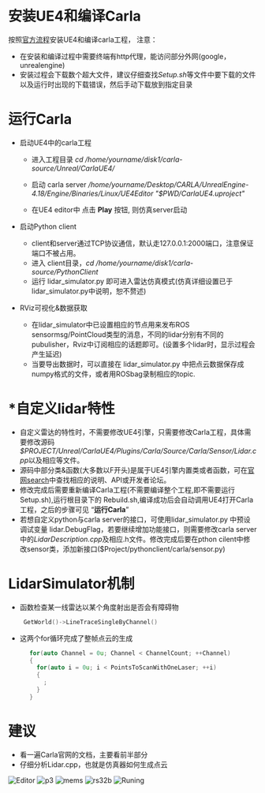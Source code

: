 # 安装UE4和编译Carla
按照[官方流程](https://carla.readthedocs.io/en/latest/how_to_build_on_linux/)安装UE4和编译carla工程，
   注意：
   + 在安装和编译过程中需要终端有http代理，能访问部分外网(google，unrealengine) 
   + 安装过程会下载数个超大文件，建议仔细查找*Setup.sh*等文件中要下载的文件以及运行时出现的下载错误，然后手动下载放到指定目录
# 运行Carla
  
  + 启动UE4中的carla工程   
      - 进入工程目录 *cd /home/yourname/disk1/carla-source/Unreal/CarlaUE4/*

      - 启动 carla server */home/yourname/Desktop/CARLA/UnrealEngine-4.18/Engine/Binaries/Linux/UE4Editor "$PWD/CarlaUE4.uproject"*
      - 在UE4 editor中 点击 **Play** 按钮, 则仿真server启动  

  + 启动Python client
      - client和server通过TCP协议通信，默认走127.0.0.1:2000端口，注意保证端口不被占用。
      - 进入 client目录，*cd /home/yourname/disk1/carla-source/PythonClient*
      - 运行 lidar_simulator.py 即可进入雷达仿真模式(仿真详细设置已于lidar_simulator.py中说明，恕不赘述)
  
  + RViz可视化&数据获取
      - 在lidar_simulator中已设置相应的节点用来发布ROS sensormsg/PointCloud类型的消息，不同的lidar分别有不同的pubulisher，Rviz中订阅相应的话题即可。(设置多个lidar时，显示过程会产生延迟)
      - 当要导出数据时，可以直接在 lidar_simulator.py 中把点云数据保存成numpy格式的文件，或者用ROSbag录制相应的topic.
# *自定义lidar特性
+ 自定义雷达的特性时，不需要修改UE4引擎，只需要修改Carla工程，具体需要修改源码 *$PROJECT/Unreal/CarlaUE4/Plugins/Carla/Source/Carla/Sensor/Lidar.cpp*以及相应等文件。
+ 源码中部分类&函数(大多数以F开头)是属于UE4引擎内置类或者函数，可在[官网search](https://www.unrealengine.com/en-US/bing-search?keyword=&offset=0&filter=All)中查找相应的说明、API或开发者论坛。
+ 修改完成后需要重新编译Carla工程(不需要编译整个工程,即不需要运行 Setup.sh),运行根目录下的 Rebuild.sh,编译成功后会自动调用UE4打开Carla工程，之后的步骤可见 “**运行Carla**”
+ 若想自定义python与carla server的接口，可使用lidar_simulator.py 中预设调试变量
lidar.DebugFlag，若要继续增加功能接口，则需要修改carla server中的*LidarDescription.cpp*及相应.h文件。修改完成后要在pthon cilent中修改sensor类，添加新接口($Project/pythonclient/carla/sensor.py)

# LidarSimulator机制
+ 函数检查某一线雷达以某个角度射出是否会有障碍物
   ```c++
    GetWorld()->LineTraceSingleByChannel()
    ```


+ 这两个for循环完成了整帧点云的生成
```c++
      for(auto Channel = 0u; Channel < ChannelCount; ++Channel)
      {
        for(auto i = 0u; i < PointsToScanWithOneLaser; ++i)
        {
          ;
        }
      }
```

 # 建议
 + 看一遍Carla官网的文档，主要看前半部分
 + 仔细分析Lidar.cpp，也就是仿真器如何生成点云
 
 ![Editor](https://github.com/Super-Tree/LidarSimulator/blob/master/pics/UE4_EDITOR.png)
 ![p3](https://github.com/Super-Tree/LidarSimulator/blob/master/pics/P3.png)
 ![mems](https://github.com/Super-Tree/LidarSimulator/blob/master/pics/mems.png)
 ![rs32b](https://github.com/Super-Tree/LidarSimulator/blob/master/pics/RS32b.png)
 ![Runing](https://github.com/Super-Tree/LidarSimulator/blob/master/pics/runing_time.png)


  
